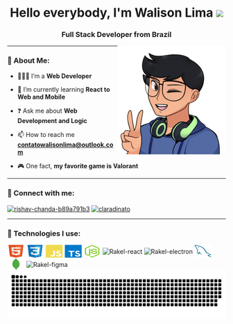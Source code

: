 <h1 align="center">Hello everybody, I'm Walison Lima <img src="https://raw.githubusercontent.com/kaueMarques/kaueMarques/master/hi.gif" height="30px"></h1>
<h3 align="center">Full Stack Developer from Brazil</h3>
<img align="right" alt="Coding" width="250" src="avatar.png">

---

### 👾 About Me:

- 👩🏻‍💻 I’m a **Web Developer**

- 📍 I’m currently learning **React to Web and Mobile**

- ❓ Ask me about **Web Development and Logic**

- 📫 How to reach me **contatowalisonlima@outlook.com**

- 🎮 One fact, **my favorite game is Valorant**

---

### 🎯 Connect with me:

<p align="left">
<a href="https://www.linkedin.com/in/walison-lima-77923b225/" target="blank"><img align="center" src="https://raw.githubusercontent.com/rahuldkjain/github-profile-readme-generator/master/src/images/icons/Social/linked-in-alt.svg" alt="rishav-chanda-b89a791b3" height="30" width="40" /></a>
<a href="https://www.instagram.com/walisonlima._/" target="blank"><img align="center" src="https://raw.githubusercontent.com/rahuldkjain/github-profile-readme-generator/master/src/images/icons/Social/instagram.svg" alt="claradinato" height="30" width="40" /></a>
</p>

---

### 🧩 Technologies I use:

<div style="display: inline_block">
  <img
       title="html: Linguagem de marcação"
       align="center" alt="Rakel-HTML" margin="5" height="30" width="40" src="https://raw.githubusercontent.com/devicons/devicon/master/icons/html5/html5-original.svg">
  <img
       title="css: Tecnologia de estilização"
       align="center" alt="Rakel-CSS" margin="5" height="30" width="40" src="https://raw.githubusercontent.com/devicons/devicon/master/icons/css3/css3-original.svg">
  <img
       title="javascript: Linguagem de Programação"
       align="center" alt="Rakel-Js" margin="5" height="30" width="40" src="https://raw.githubusercontent.com/devicons/devicon/master/icons/javascript/javascript-plain.svg">
   <img
       title="javascript: Linguagem de Programação"
       align="center" alt="Rakel-Ts" margin="5" height="30" width="40" src="https://raw.githubusercontent.com/devicons/devicon/master/icons/typescript/typescript-plain.svg">
  <img
       title="nodejs: software de código aberto para javascript"
       align="center" alt="Rakel-Nodejs" margin="5" height="30" width="40" src="https://raw.githubusercontent.com/devicons/devicon/master/icons/nodejs/nodejs-original.svg">
  <img
       title="Vuejs: framework para desenvolvimento leve, simples e forte"
       align="center" alt="Rakel-react" margin="5" height="30" width="40" src="https://cdn.jsdelivr.net/gh/devicons/devicon/icons/react/react-original.svg" />
  <img
       title="Electron: Usado para criação de Aplicativos Desktop"
       align="center" alt="Rakel-electron" margin="5" height="30" width="40" src="https://cdn.jsdelivr.net/gh/devicons/devicon/icons/electron/electron-original.svg" />
  <img
       title="MySQL: Banco de dados relacional"
       align="center" alt="Rakel-mysql" margin="5" height="30" width="40" src="https://raw.githubusercontent.com/devicons/devicon/master/icons/mysql/mysql-plain.svg">
  <img
       title="MongoDB: banco de dados não relacional"
       align="center" alt="Rakel-mongodb" margin="5" height="30" width="40" src="https://raw.githubusercontent.com/devicons/devicon/master/icons/mongodb/mongodb-plain.svg">
  <img
       title="Figma: Ferramenta de Prototipagem"
       align="center" alt="Rakel-figma" margin="5" height="30" width="40" src="https://cdn.jsdelivr.net/gh/devicons/devicon/icons/figma/figma-original.svg" />
</div>


<img alt="Rakel-figma" margin="5" src="./github-contribution-grid-snake.svg" />